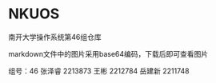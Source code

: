 # NKUOS
南开大学操作系统第46组仓库

markdown文件中的图片采用base64编码，下载后即可查看图片


组号：46
张泽睿 2213873
王彬 2212784
岳建新 2211748
